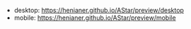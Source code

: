 * desktop: https://henianer.github.io/AStar/preview/desktop
* mobile: https://henianer.github.io/AStar/preview/mobile
